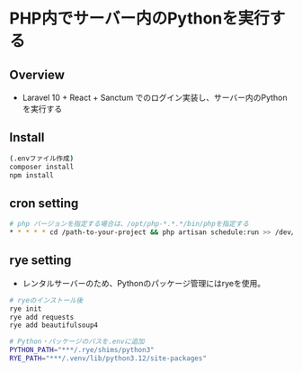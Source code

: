 # PHP内でサーバー内のPythonを実行する

## Overview
- Laravel 10 + React + Sanctum でのログイン実装し、サーバー内のPythonを実行する

## Install
```bash
(.envファイル作成)
composer install
npm install
```

## cron setting
```bash
# php バージョンを指定する場合は、/opt/php-*.*.*/bin/phpを指定する
* * * * * cd /path-to-your-project && php artisan schedule:run >> /dev/null 2>&1
```

## rye setting
* レンタルサーバーのため、Pythonのパッケージ管理にはryeを使用。
```bash
# ryeのインストール後
rye init
rye add requests
rye add beautifulsoup4

# Python・パッケージのパスを.envに追加
PYTHON_PATH="***/.rye/shims/python3"
RYE_PATH="***/.venv/lib/python3.12/site-packages"
```
